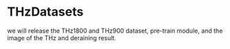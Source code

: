 # THzDatasets
we will release the THz1800 and THz900 dataset, pre-train module, and the image of the THz and deraining result.
